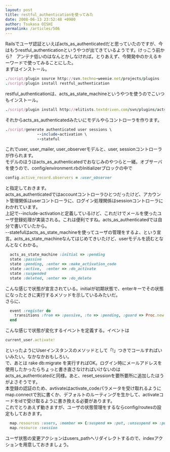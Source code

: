 ```yaml
---
layout: post
title: restful_authenticationを使ってみた
date: 2008-06-13 23:52:48 +0900
author: Tsukasa OISHI
permalink: /articles/506
---
```



Railsでユーザ認証といえばacts\_as\_authenticatedだと思っていたのですが、今はもうrestful\_authenticationというやつが出てきているようです。けっこう前から?　アンテナ低いのはなんとかしなければ。とりあえず、今開発中のかえるキーワードで使ってみることにした。  
まずはインストール。  

```ruby  
./script/plugin source http://svn.techno-weenie.net/projects/plugins  
./script/plugin install restful_authentication  
```  

restful\_authenticationは、acts\_as\_state\_machineというやつを使うのでこいつもインストール。  

```ruby  
./script/plugin install http://elitists.textdriven.com/svn/plugins/acts_as_state_machine/trunk/  
```  

それからacts\_as\_authenticatedみたいにモデルやらコントローラを作ります。  

```ruby  
./script/generate authenticated user sessions \  
              --include-activation \  
              --stateful  
```  

これでuser, user\_mailer, user\_observerモデルと、user, sessionコントローラが作られます。  
モデルのほうはacts\_as\_authenticatedでおなじみのやつらと一緒。オブサーバを使うので、config/environment.rbのInitializerブロックの中で  

```ruby  
config.active_record.observers = :user_observer  
```  

と指定しておきます。  
acts\_as\_authenticatedではaccountコントローラひとつだったけど、アカウント管理関係はuserコントローラに、ログイン処理関係はsessionコントローラにわかれています。  
上記で--include-activationと定義しているけど、これだけでメールを使ったユーザ登録処理が実装される。これは便利ですね。acts\_as\_authenticatedでは自分で書いていたから。  
--statefulはacts\_as\_state\_machineを使ってユーザの管理をするよ、という宣言。acts\_as\_state\_machineなんてはじめてきいたけど、userモデルを読むとなんとなくわかる。  

```ruby  
  acts_as_state_machine :initial => :pending  
  state :passive  
  state :pending, :enter => :make_activation_code  
  state :active,  :enter => :do_activate  
  state :suspended  
  state :deleted, :enter => :do_delete  
```  

こんな感じで状態が宣言されている。initialが初期状態で、enterキーでその状態になったときに実行するメソッドを示しているみたいだ。  
さらに、  

```ruby  
  event :register do  
    transitions :from => :passive, :to => :pending, :guard => Proc.new {|u| !(u.crypted_password.blank? && u.password.blank?) }  
  end  
```  

こんな感じで状態が変化するイベントを定義する。イベントは  

```ruby  
current_user.activate!  
```  

といったようにUserインスタンスのメソッドとして「!」つきでコールすればいいみたい。なかなかおもしろい。  
で、あとは rake db:migrate を実行すればOK。ログイン時にメールアドレスを使用したかったらちょっと書き直さなければいけないのはacts\_as\_authenticatedと同様。あと、reset\_sessionを要所要所に追加したほうがよさそうです。  
本登録の認証のため、avtivateはactivate\_codeパラメータを受け取れるようにmap.connectで別に書くか、デフォルトのルーティングを生かして、activateコードをidで受け取るように書き換える必要があります。  
これでとりあえず動きますが、ユーザの状態管理をするならconfig/routesの設定もしておきます。  

```ruby  
  map.resources :users, :member => {:suspend => :put, :unsuspend => :put, :purge => :delete}  
  map.resource :session  
```  

ユーザ状態の変更アクションはusers\_pathへリダイレクトするので、indexアクションを用意しておきましょう。  


